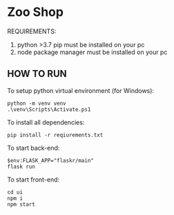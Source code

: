 # Zoo Shop

REQUIREMENTS:
1) python >3.7 pip must be installed on your pc
2) node package manager must be installed on your pc

HOW TO RUN
-

To setup python virtual environment (for Windows):
```cmd|powershell
python -m venv venv
.\venv\Scripts\Activate.ps1
```

To install all dependencies:
```cmd|powershell
pip install -r reqiurements.txt
```

To start back-end:
```cmd|powershell
$env:FLASK_APP="flaskr/main"
flask run
```


To start front-end:
```cmd|powershell
cd ui
npm i
npm start
```

